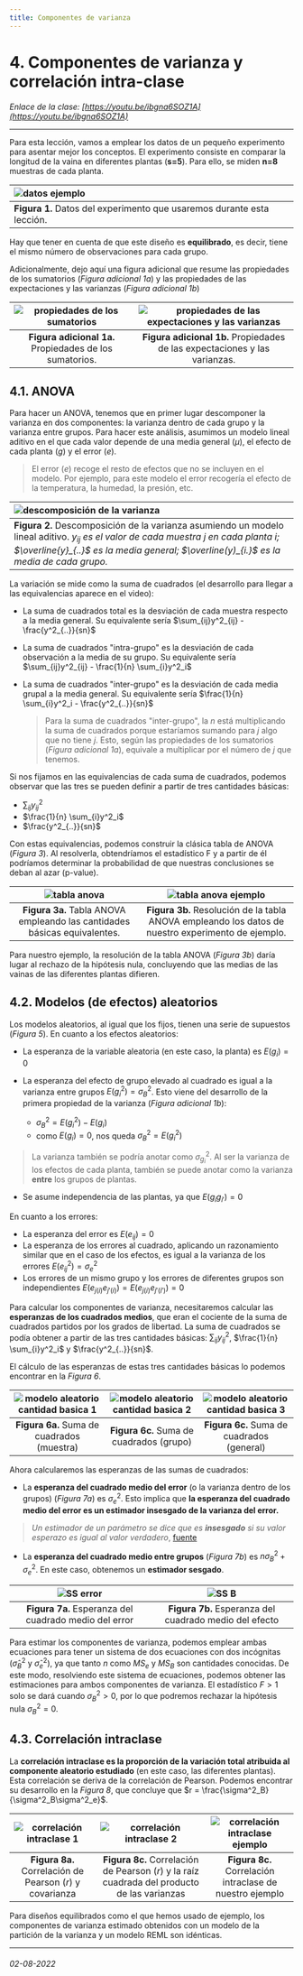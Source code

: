 ```yaml
---
title: Componentes de varianza 
---
```


# 4. Componentes de varianza y correlación intra-clase

*Enlace de la clase: [https://youtu.be/ibgna6SOZ1A](https://youtu.be/ibgna6SOZ1A)*

---

Para esta lección, vamos a emplear los datos de un pequeño experimento para asentar mejor los conceptos. El experimento consiste en comparar la longitud de la vaina en diferentes plantas (**s=5**). Para ello, se miden **n=8** muestras de cada planta. 

| ![datos ejemplo](img/clase4_datos_ejemplo.png) |
| :-- |
| **Figura 1.** Datos del experimento que usaremos durante esta lección. | 

Hay que tener en cuenta de que este diseño es **equilibrado**, es decir, tiene el mismo número de observaciones para cada grupo.

Adicionalmente, dejo aquí una figura adicional que resume las propiedades de los sumatorios (*Figura adicional 1a*) y las propiedades de las expectaciones y las varianzas (*Figura adicional 1b*)

| ![propiedades de los sumatorios](img/clase4_adicional_propiedades_sumatorios.png) | ![propiedades de las expectaciones y las varianzas](img/clase4_adicional_propiedades_varianzas.png) |
| :--: | :--: |
| **Figura adicional 1a.** Propiedades de los sumatorios. | **Figura adicional 1b.** Propiedades de las expectaciones y las varianzas. | 



## 4.1. ANOVA

Para hacer un ANOVA, tenemos que en primer lugar descomponer la varianza en dos componentes: la varianza dentro de cada grupo y la varianza entre grupos. Para hacer este análisis, asumimos un modelo lineal aditivo en el que cada valor depende de una media general ($\mu$), el efecto de cada planta ($g$) y el error ($e$).

> El error ($e$) recoge el resto de efectos que no se incluyen en el modelo. Por ejemplo, para este modelo el error recogería el efecto de la temperatura, la humedad, la presión, etc.

| ![descomposición de la varianza](img/clase4_descomposicion_varianza.png) |
| :-- |
| **Figura 2.** Descomposición de la varianza asumiendo un modelo lineal aditivo. *$y_{ij}$ es el valor de cada muestra $j$ en cada planta $i$; $\overline{y}_{..}$ es la media general; $\overline(y)_{i.}$ es la media de cada grupo.* | 

La variación se mide como la suma de cuadrados (el desarrollo para llegar a las equivalencias aparece en el video):

- La suma de cuadrados total es la desviación de cada muestra respecto a la media general. Su equivalente sería $\sum_{ij}y^2_{ij} - \frac{y^2_{..}}{sn}$
- La suma de cuadrados "intra-grupo" es la desviación de cada observación a la media de su grupo. Su equivalente sería $\sum_{ij}y^2_{ij} - \frac{1}{n} \sum_{i}y^2_i$
- La suma de cuadrados "inter-grupo" es la desviación de cada media grupal a la media general. Su equivalente sería $\frac{1}{n} \sum_{i}y^2_i - \frac{y^2_{..}}{sn}$

    > Para la suma de cuadrados "inter-grupo", la *n* está multiplicando la suma de cuadrados porque estaríamos sumando para $j$ algo que no tiene $j$. Esto, según las propiedades de los sumatorios (*Figura adicional 1a*), equivale a multiplicar por el número de $j$ que tenemos. 

Si nos fijamos en las equivalencias de cada suma de cuadrados, podemos observar que las tres se pueden definir a partir de tres cantidades básicas:  
- $\sum_{ij}y^2_{ij}$  
- $\frac{1}{n} \sum_{i}y^2_i$  
- $\frac{y^2_{..}}{sn}$

Con estas equivalencias, podemos construir la clásica tabla de ANOVA (*Figura 3*). Al resolverla, obtendríamos el estadístico F y a partir de él podríamos determinar la probabilidad de que nuestras conclusiones se deban al azar (p-value).

| ![tabla anova](img/clase4_tabla_anova.png) | ![tabla anova ejemplo](img/clase4_tabla_anova_ejemplo.png) |
| :--: | :--: |
| **Figura 3a.** Tabla ANOVA empleando las cantidades básicas equivalentes. | **Figura 3b.** Resolución de la tabla ANOVA empleando los datos de nuestro experimento de ejemplo. | 

Para nuestro ejemplo, la resolución de la tabla ANOVA (*Figura 3b*) daría lugar al rechazo de la hipótesis nula, concluyendo que las medias de las vainas de las diferentes plantas difieren. 



## 4.2. Modelos (de efectos) aleatorios

Los modelos aleatorios, al igual que los fijos, tienen una serie de supuestos (*Figura 5*). En cuanto a los efectos aleatorios:

- La esperanza de la variable aleatoria (en este caso, la planta) es $E(g_i) = 0$

- La esperanza del efecto de grupo elevado al cuadrado es igual a la varianza entre grupos $E(g^2_i) = \sigma^2_B$. Esto viene del desarrollo de la primera propiedad de la varianza (*Figura adicional 1b*):  
    - $\sigma^2_B = E(g^2_i) - E(g_i)$
    - como $E(g_i) = 0$, nos queda $\sigma^2_B = E(g^2_i)$
> La varianza también se podría anotar como $\sigma^2_{g_i}$. Al ser la varianza de los efectos de cada planta, también se puede anotar como la varianza **entre** los grupos de plantas. 

- Se asume independencia de las plantas, ya que $E(g_i g_{i'}) = 0$


En cuanto a los errores:

- La esperanza del error es $E(e_{ij}) = 0$
- La esperanza de los errores al cuadrado, aplicando un razonamiento similar que en el caso de los efectos, es igual a la varianza de los errores $E(e^2_{ij}) = \sigma^2_e$
- Los errores de un mismo grupo y los errores de diferentes grupos son independientes $E(e_{j(i)} e_{j'(i)}) = E(e_{j(i)} e_{j'(i')}) = 0$


Para calcular los componentes de varianza, necesitaremos calcular las **esperanzas de los cuadrados medios**, que eran el cociente de la suma de cuadrados partidos por los grados de libertad. La suma de cuadrados se podía obtener a partir de las tres cantidades básicas: $\sum_{ij}y^2_{ij}$, $\frac{1}{n} \sum_{i}y^2_i$ y $\frac{y^2_{..}}{sn}$. 

El cálculo de las esperanzas de estas tres cantidades básicas lo podemos encontrar en la *Figura 6*.

| ![modelo aleatorio cantidad basica 1](img/clase4_cantidades_basicas_efectos_aleatorios_1.png) | ![modelo aleatorio cantidad basica 2](img/clase4_cantidades_basicas_efectos_aleatorios_2.png) | ![modelo aleatorio cantidad basica 3](img/clase4_cantidades_basicas_efectos_aleatorios_3.png) |
| :--: | :--: | :--: |
| **Figura 6a.** Suma de cuadrados (muestra) | **Figura 6c.** Suma de cuadrados (grupo) | **Figura 6c.** Suma de cuadrados (general) | 


Ahora calcularemos las esperanzas de las sumas de cuadrados:

- La **esperanza del cuadrado medio del error** (o la varianza dentro de los grupos) (*Figura 7a*) es $\sigma^2_e$. Esto implica que **la esperanza del cuadrado medio del error es un estimador insesgado de la varianza del error.**
> *Un estimador de un parámetro se dice que es **insesgado** si su valor esperazo es igual al valor verdadero*, [fuente](https://www.statlect.com/glossary/unbiased-estimator)

- La **esperanza del cuadrado medio entre grupos** (*Figura 7b*) es $n\sigma^2_B + \sigma^2_e$. En este caso, obtenemos un **estimador sesgado**. 

| ![SS error](img/clase4_SSe.png) | ![SS B](img/clase4_SSb.png) |
| :--: | :--: |
| **Figura 7a.** Esperanza del cuadrado medio del error | **Figura 7b.** Esperanza del cuadrado medio del efecto |


Para estimar los componentes de varianza, podemos emplear ambas ecuaciones para tener un sistema de dos ecuaciones con dos incógnitas ($\hat{\sigma}^2_B$ y $\hat{\sigma}^2_e$), ya que tanto $n$ como $MS_e$ y $MS_B$ son cantidades conocidas. De este modo, resolviendo este sistema de ecuaciones, podemos obtener las estimaciones para ambos componentes de varianza. El estadístico $F > 1$ solo se dará cuando $\sigma^2_B > 0$, por lo que podremos rechazar la hipótesis nula $\sigma^2_B = 0$.



## 4.3. Correlación intraclase

La **correlación intraclase es la proporción de la variación total atribuida al componente aleatorio estudiado** (en este caso, las diferentes plantas). Esta correlación se deriva de la correlación de Pearson. Podemos encontrar su desarrollo en la *Figura 8*, que concluye que $r = \frac{\sigma^2_B}{\sigma^2_B\sigma^2_e}$. 

| ![correlación intraclase 1](img/clase4_correlacion_intraclase_1.png) | ![correlación intraclase 2](img/clase4_correlacion_intraclase_2.png) | ![correlación intraclase ejemplo](img/clase4_correlacion_intraclase_ejemplo.png) |
| :--: | :--: | :--: |
| **Figura 8a.** Correlación de Pearson ($r$) y covarianza | **Figura 8c.** Correlación de Pearson ($r$) y la raíz cuadrada del producto de las varianzas | **Figura 8c.** Correlación intraclase de nuestro ejemplo | 

Para diseños equilibrados como el que hemos usado de ejemplo, los componentes de varianza estimado obtenidos con un modelo de la partición de la varianza y un modelo REML son idénticas. 

---

###### 02-08-2022